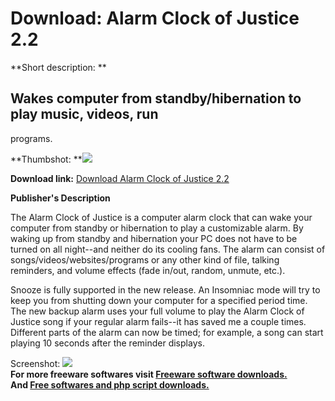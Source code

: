 # Download: Alarm Clock of Justice 2.2

**Short description: **

## Wakes computer from standby/hibernation to play music, videos, run
programs.

  
**Thumbshot: **![](http://www.freewarefiles.com/screenshot/aclockjustice22_md.jpg)   
  
**Download link:** [Download Alarm Clock of Justice 2.2](http://freesoftwares.boysofts.com/Alarm-Clock-Of-Justice_program_21775.html)  
  

**Publisher's Description**  
  

The Alarm Clock of Justice is a computer alarm clock that can wake your
computer from standby or hibernation to play a customizable alarm. By waking
up from standby and hibernation your PC does not have to be turned on all
night--and neither do its cooling fans. The alarm can consist of
songs/videos/websites/programs or any other kind of file, talking reminders,
and volume effects (fade in/out, random, unmute, etc.).

Snooze is fully supported in the new release. An Insomniac mode will try to
keep you from shutting down your computer for a specified period time. The new
backup alarm uses your full volume to play the Alarm Clock of Justice song if
your regular alarm fails--it has saved me a couple times. Different parts of
the alarm can now be timed; for example, a song can start playing 10 seconds
after the reminder displays.

  
  
Screenshot: ![](http://www.freewarefiles.com/screenshot/aclockjustice22.jpg)  
**For more freeware softwares visit [Freeware software downloads.](http://freesoftwares.boysofts.com/)**   
**And [Free softwares and php script downloads.](http://www.boysofts.com/)**

